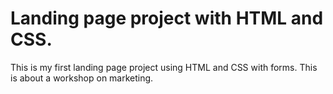 # Landing page project with HTML and CSS.
 This is my first landing page project using HTML and CSS with forms. This is about a workshop on marketing.
